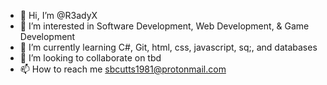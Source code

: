 - 👋 Hi, I’m @R3adyX
- 👀 I’m interested in Software Development, Web Development, & Game Development
- 🌱 I’m currently learning C#, Git, html, css, javascript, sq;, and databases
- 💞️ I’m looking to collaborate on tbd
- 📫 How to reach me sbcutts1981@protonmail.com

<!---
R3adyX/R3adyX is a ✨ special ✨ repository because its `README.md` (this file) appears on your GitHub profile.
You can click the Preview link to take a look at your changes.
--->
